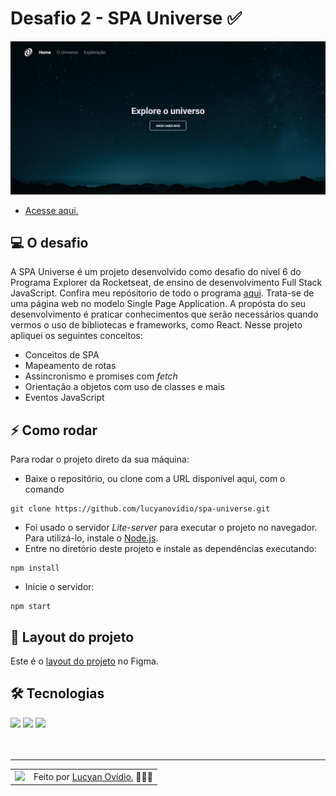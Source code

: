 # Desafio 2 - SPA Universe ✅

<img src="./.github/preview-desafio-02.jpg" alt="Preview do projeto." />

* <a href="">Acesse aqui.</a>

## 💻 O desafio

A SPA Universe é um projeto desenvolvido como desafio do nível 6 do Programa Explorer da Rocketseat, de ensino de desenvolvimento Full Stack JavaScript. Confira meu repósitorio de todo o programa <a href="https://github.com/lucyanovidio/rocketseat-explorer">aqui</a>. Trata-se de uma página web no modelo Single Page Application. A propósta do seu desenvolvimento é praticar conhecimentos que serão necessários quando vermos o uso de bibliotecas e frameworks, como React. Nesse projeto apliquei os seguintes conceitos:
* Conceitos de SPA
* Mapeamento de rotas
* Assincronismo e promises com *fetch*
* Orientação a objetos com uso de classes e mais
* Eventos JavaScript

## ⚡ Como rodar

Para rodar o projeto direto da sua máquina:
- Baixe o repositório, ou clone com a URL disponível aqui, com o comando
```
git clone https://github.com/lucyanovidio/spa-universe.git
```
- Foi usado o servidor *Lite-server* para executar o projeto no navegador. Para utilizá-lo, instale o <a href="https://nodejs.org/">Node.js</a>.
- Entre no diretório deste projeto e instale as dependências executando:
```
npm install
```
- Inicie o servidor:
```
npm start
```

## 🎨 Layout do projeto

Este é o <a href="https://www.figma.com/file/m8zp3mtxvwyTGQs69nIFM8/%5BDesafios-Explorer%5D-SPA-Universe/duplicate">layout do projeto</a> no Figma.

## 🛠 Tecnologias

<div>
    <img src="https://img.shields.io/badge/HTML5-E34F26?style=for-the-badge&logo=html5&logoColor=white" />
    <img src="https://img.shields.io/badge/CSS3-1572B6?style=for-the-badge&logo=css3&logoColor=white" />
    <img src="https://img.shields.io/badge/JavaScript-F7DF1E?style=for-the-badge&logo=javascript&logoColor=black" />
</div>
<br>

<br>

---

<table>
  <tr>
    <td>
      <img src="https://github.com/lucyanovidio.png" width="100px" />
    </td>
    <td>
      Feito por <a href="https://github.com/lucyanovidio">Lucyan Ovídio.</a> 🙋🏿‍♂️
    </td>
  </tr>
</table>
